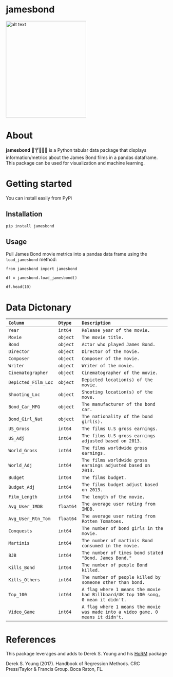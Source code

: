 # jamesbond

<img src="https://cdn.worldvectorlogo.com/logos/james-bond-007-1.svg" alt="alt text" width="250" height="300">

# About
**jamesbond** 🔫🍸👙🇬🇧 is a Python tabular data package that displays information/metrics about the James Bond films in a pandas dataframe. This package can be used for visualization and machine learning. 


# Getting started
You can install easily from PyPi


## Installation
```
pip install jamesbond
```
## Usage
Pull James Bond movie metrics into a pandas data frame using the ```load_jamesbond``` method:

```
from jamesbond import jamesbond

df = jamesbond.load_jamesbond()

df.head(10)
```

# Data Dictonary

| ```Column```            | ```Dtype```   | ```Description```                                                                                |
| :---              | :---    | :---                                                                                       |
| ```Year```    | ```int64```   | ```Release year of the movie.```                                                                |
| ```Movie```   | ```object```  | ```The movie title.```                                                                     |
| ```Bond```              | ```object```  | ```Actor who played James Bond.```                                                             |
| ```Director```          | ```object```  | ```Director of the movie.```                                                                    |
| ```Composer```          | ```object```  | ```Composer of the movie.```                                                                   |
| ```Writer```           | ```object```  | ```Writer of the movie.```                                                                     |
| ```Cinematographer```   | ```object```  | ```Cinematographer of the movie.```                                                          |
| ```Depicted_Film_Loc``` | ```object```  | ```Depicted location(s) of the movie.```                                                      |
| ```Shooting_Loc```      | ```object```  | ```Shooting location(s) of the move.```                                                          |
| ```Bond_Car_MFG```      | ```object```  | ```The manufacturer of the bond car.```                                                          |
| ```Bond_Girl_Nat```     | ```object```  | ```The nationality of the bond girl(s).```                                                       |
| ```US_Gross```          | ```int64```   | ```The films U.S gross earnings.```                                                              |
| ```US_Adj```            | ```int64```   | ```The films U.S gross earnings adjusted based on 2013.```                                       |
| ```World_Gross```       | ```int64```   | ```The films worldwide gross earnings.```                                                        |
| ```World_Adj```         | ```int64```   | ```The films worldwide gross earnings adjusted based on 2013.```                                 |
| ```Budget```            | ```int64```   | ```The films budget.```                                                                          |
| ```Budget_Adj```        | ```int64```   | ```The films budget adjust based on 2013.```                                                     |
| ```Film_Length```       | ```int64```   | ```The length of the movie.```                                                                   |
| ```Avg_User_IMDB```     | ```float64``` | ```The average user rating from IMDB.```                                                         |
| ```Avg_User_Rtn_Tom```  | ```float64``` | ```The average user rating from Rotten Tomatoes.```                                              |
| ```Conquests```         | ```int64```   | ```The number of bond girls in the movie.```                                                     |
| ```Martinis```          | ```int64```   | ```The number of martinis Bond consumed in the movie.```                                         |
| ```BJB```               | ```int64```   | ```The number of times bond stated "Bond, James Bond."```                                         |
| ```Kills_Bond```        | ```int64```   | ```The number of people Bond killed.```                                                          |
| ```Kills_Others```      | ```int64```   | ```The number of people killed by someone other than bond.```                                    |
| ```Top_100```           | ```int64```   | ```A flag where 1 means the movie had Billboard/UK top 100 song, 0 mean it didn't.``` |
| ```Video_Game```        | ```int64```   | ```A flag where 1 means the movie was made into a video game, 0 means it didn't.```         |

# References
This package leverages and adds to Derek S. Young and his [HoRM](https://rdrr.io/cran/HoRM/man/JamesBond.html) package

Derek S. Young (2017). Handbook of Regression Methods. CRC Press/Taylor & Francis Group. Boca Raton, FL.
